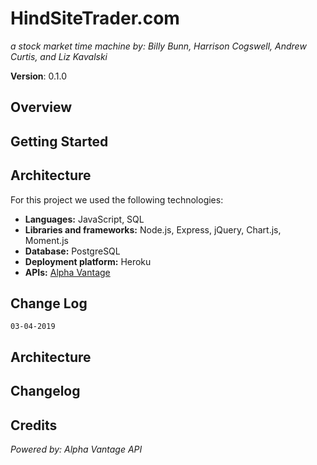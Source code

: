 # HindSiteTrader.com
*a stock market time machine by:*
*Billy Bunn, Harrison Cogswell, Andrew Curtis, and Liz Kavalski*

**Version**: 0.1.0

## Overview

## Getting Started

## Architecture

For this project we used the following technologies: 

* **Languages:** JavaScript, SQL
* **Libraries and frameworks:** Node.js, Express, jQuery, Chart.js, Moment.js
* **Database:** PostgreSQL
* **Deployment platform:** Heroku
* **APIs:** [Alpha Vantage](https://www.alphavantage.co/)

## Change Log

`03-04-2019`

## Architecture

## Changelog

## Credits
*Powered by: Alpha Vantage API*
